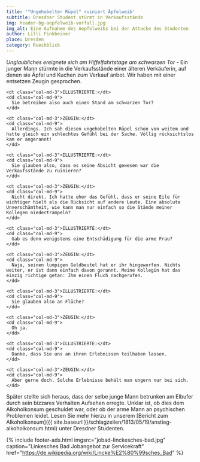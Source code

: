 ```yaml
---
title: '"Ungehobelter Rüpel" ruiniert Äpfelweib'
subtitle: Dresdner Student stürmt in Verkaufsstände
img: header-bg-aepfelweib-vorfall.jpg
img_alt: Eine Aufnahme des Aepfelweibs bei der Attacke des Studenten
author: Lilli Finkbeiner
place: Dresden
category: Rueckblick
---
```


_Unglaubliches ereignete sich am Hiffelfahrtstage am schwarzen Tor_ - Ein junger Mann stürmte in die Verkaufsstände einer älteren Verkäuferin, auf denen sie Äpfel und Kuchen zum Verkauf anbot. Wir haben mit einer entsetzen Zeugin gesprochen.

<!-- The conversation section -->
<div class="container container-fluid">
  <dl class="row">

    <dt class="col-md-3">ILLUSTRIERTE:</dt>
    <dd class="col-md-9">
      Sie betreiben also auch einen Stand am schwarzen Tor?
    </dd>

    <dt class="col-md-3">ZEUGIN:</dt>
    <dd class="col-md-9">
      Allerdings. Ich sah diesen ungehobelten Rüpel schon von weitem und hatte gleich ein schlechtes Gefühl bei der Sache. Völlig rücksichtslos kam er angerannt!
    </dd>

    <dt class="col-md-3">ILLUSTRIERTE:</dt>
    <dd class="col-md-9">
      Sie glauben also, dass es seine Absicht gewesen war die Verkaufsstände zu ruinieren?
    </dd>

    <dt class="col-md-3">ZEUGIN:</dt>
    <dd class="col-md-9">
      Nicht direkt. Ich hatte eher das Gefühl, dass er seine Eile für wichtiger hielt als die Rücksicht auf andere Leute. Eine absolute Unverschämtheit, wie kann man nur einfach so die Stände meiner Kollegen niedertrampeln?
    </dd>

    <dt class="col-md-3">ILLUSTRIERTE:</dt>
    <dd class="col-md-9">
      Gab es denn wenigstens eine Entschädigung für die arme Frau?
    </dd>

    <dt class="col-md-3">ZEUGIN:</dt>
    <dd class="col-md-9">
      Naja, seinen lumpigen Geldbeutel hat er ihr hingeworfen. Nichts weiter, er ist dann einfach davon gerannt. Meine Kollegin hat das einzig richtige getan: Ihm einen Fluch nachgerufen.
    </dd>

    <dt class="col-md-3">ILLUSTRIERTE:</dt>
    <dd class="col-md-9">
      Sie glauben also an Flüche?
    </dd>

    <dt class="col-md-3">ZEUGIN:</dt>
    <dd class="col-md-9">
      Oh ja.
    </dd>

    <dt class="col-md-3">ILLUSTRIERTE:</dt>
    <dd class="col-md-9">
      Danke, dass Sie uns an ihren Erlebnissen teilhaben lassen.
    </dd>

    <dt class="col-md-3">ZEUGIN:</dt>
    <dd class="col-md-9">
      Aber gerne doch. Solche Erlebnisse behält man ungern nur bei sich.
    </dd>
    
  </dl>
</div>

Später stellte sich heraus, dass der selbe junge Mann betrunken am Elbufer durch sein bizzares Verhalten Aufsehen erregte. Unklar ist, ob dies dem Alkoholkonsum geschuldet war, oder ob der arme Mann an psychischen Problemen leidet. Lesen Sie mehr hierzu in unserem [Bericht zum Alkoholkonsum]({{ site.baseurl }}/schlagzeilen/1813/05/19/anstieg-alkoholkonsum.html) unter Dresdner Studenten.

{% include footer-ads.html 
  imgsrc="jobad-linckesches-bad.jpg"
  caption="Linkesches Bad Jobangebot zur Servicekraft"
  href="https://de.wikipedia.org/wiki/Lincke%E2%80%99sches_Bad"
%}
